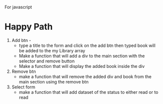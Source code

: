 For javascript 


# Happy Path 


1. Add btn - 
    - type a title to the form and click on the add btn then typed book will be added to the my Library array
    - Make a function that will add a div to the main section with the selector and remove button
    - Make a function that will display the added book inside the div 
2. Remove btn 
    - make a function that will remove the added div and book from the main section using the remove btn
3. Select form
    - make a function that will add dataset of the status to either read or to read

